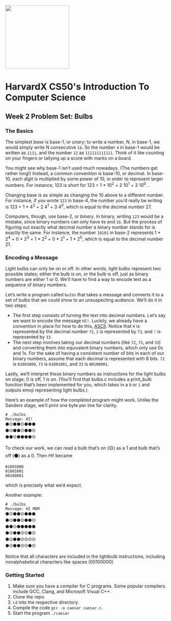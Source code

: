 <img src="https://upload.wikimedia.org/wikipedia/en/thumb/2/29/Harvard_shield_wreath.svg/1200px-Harvard_shield_wreath.svg.png" width="200" />

# HarvardX CS50's Introduction To Computer Science

## Week 2 Problem Set: Bulbs

### The Basics
The simplest *base* is base-1, or *unary*; to write a number, *N*, in base-1, we would simply write N consecutive `1`s. So the number `4` in base-1 would be written as `1111`, and the number `12` as `111111111111`. Think of it like counting on your fingers or tallying up a score with marks on a board.

You might see why base-1 isn’t used much nowadays. (The numbers get rather long!) Instead, a common convention is base-10, or decimal. In base-10, each *digit* is multiplied by some power of 10, in order to represent larger numbers. For instance, 123 is short for 123 = 1 * 10<sup>2</sup> + 2 10<sup>1</sup> + 3 10<sup>0</sup>. 
.

Changing base is as simple as changing the 10 above to a different number. For instance, if you wrote `123` in base-4, the number you’d really be writing is 123 = 1 * 4<sup>2</sup> + 2 4<sup>1</sup> + 3 4<sup>0</sup>, which is equal to the decimal number 27.

Computers, though, use base-2, or *binary*. In binary, writing `123` would be a mistake, since binary numbers can only have `0`s and `1`s. But the process of figuring out exactly what decimal number a binary number stands for is exactly the same. For instance, the number `10101` in base-2 represents 1 * 2<sup>4</sup> + 0 * 2<sup>3</sup> + 1 * 2<sup>2</sup> + 0 * 2<sup>1</sup> + 1 * 2<sup>0</sup>, which is equal to the decimal number 21.

### Encoding a Message
Light bulbs can only be on or off. In other words, light bulbs represent two possible states; either the bulb is on, or the bulb is off, just as binary numbers are either 1 or 0. We’ll have to find a way to encode text as a sequence of binary numbers.

Let’s write a program called `bulbs` that takes a message and converts it to a set of bulbs that we could show to an unsuspecting audience. We’ll do it in two steps:

- The first step consists of turning the text into decimal numbers. Let’s say we want to encode the message `HI!`. Luckily, we already have a convention in place for how to do this, [ASCII](https://www.asciitable.com/). Notice that `H` is represented by the decimal number `72`, `I` is represented by `73`, and `!` is represented by `33`.
- The next step involves taking our decimal numbers (like `72`, `73`, and `33`) and converting them into equivalent binary numbers, which only use 0s and 1s. For the sake of having a consistent number of bits in each of our binary numbers, assume that each decimal is represented with 8 bits. `72` is `01001000`, `73` is `01001001`, and `33` is `00100001`.

Lastly, we’ll interpret these binary numbers as instructions for the light bulbs on stage; 0 is off, 1 is on. (You’ll find that bulbs.c includes a print_bulb function that’s been implemented for you, which takes in a `0` or `1` and outputs emoji representing light bulbs.)

Here’s an example of how the completed program might work. Unlike the Sanders stage, we’ll print one byte per line for clarity.
```
# ./bulbs
Message: HI!
⚫🟡⚫⚫🟡⚫⚫⚫
⚫🟡⚫⚫🟡⚫⚫🟡
⚫⚫🟡⚫⚫⚫⚫🟡
```
To check our work, we can read a bulb that’s on (🟡) as a 1 and bulb that’s off (⚫) as a 0. Then HI! became
```
01001000
01001001
00100001
```
which is precisely what we’d expect.

Another example:
```
# ./bulbs
Message: HI MOM
⚫🟡⚫⚫🟡⚫⚫⚫
⚫🟡⚫⚫🟡⚫⚫🟡
⚫⚫🟡⚫⚫⚫⚫⚫
⚫🟡⚫⚫🟡🟡⚫🟡
⚫🟡⚫⚫🟡🟡🟡🟡
⚫🟡⚫⚫🟡🟡⚫🟡
```
Notice that all characters are included in the lightbulb instructions, including nonalphabetical characters like spaces (00100000).
### Getting Started

1. Make sure you have a compiler for C programs. Some popular compilers include GCC, Clang, and Microsoft Visual C++.
2. Clone the repo.
3. `cd` into the respective directory.
4. Compile the code `gcc -o caesar caesar.c`.
5. Start the program `./caesar`
